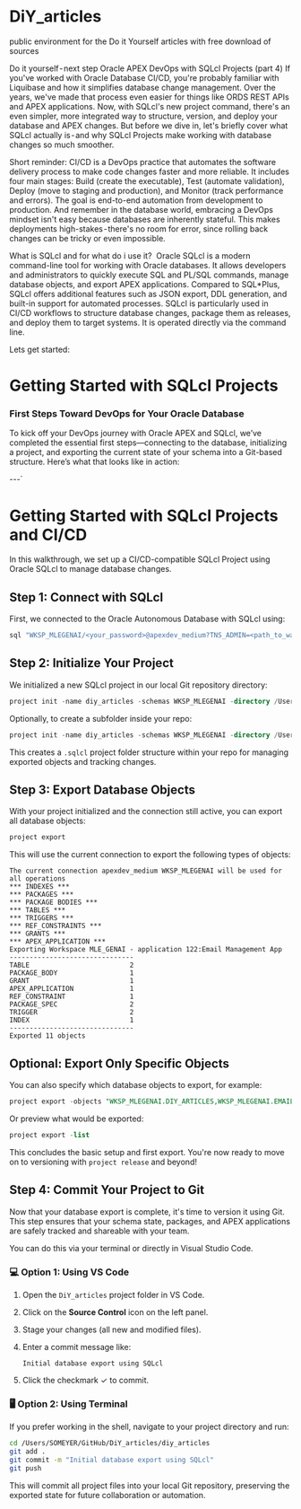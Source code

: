 # DiY_articles
public environment for the Do it Yourself articles with free download of sources

Do it yourself - next step Oracle APEX DevOps with SQLcl Projects (part 4)
If you've worked with Oracle Database CI/CD, you're probably familiar with Liquibase and how it simplifies database change management. Over the years, we've made that process even easier for things like ORDS REST APIs and APEX applications. Now, with SQLcl's new project command, there's an even simpler, more integrated way to structure, version, and deploy your database and APEX changes. But before we dive in, let's briefly cover what SQLcl actually is - and why SQLcl Projects make working with database changes so much smoother.


Short reminder:
CI/CD is a DevOps practice that automates the software delivery process to make code changes faster and more reliable. It includes four main stages: Build (create the executable), Test (automate validation), Deploy (move to staging and production), and Monitor (track performance and errors). The goal is end-to-end automation from development to production. And remember in the database world, embracing a DevOps mindset isn't easy because databases are inherently stateful. This makes deployments high-stakes - there's no room for error, since rolling back changes can be tricky or even impossible.


What is SQLcl and for what do i use it? 
Oracle SQLcl is a modern command-line tool for working with Oracle databases. It allows developers and administrators to quickly execute SQL and PL/SQL commands, manage database objects, and export APEX applications. Compared to SQL*Plus, SQLcl offers additional features such as JSON export, DDL generation, and built-in support for automated processes. SQLcl is particularly used in CI/CD workflows to structure database changes, package them as releases, and deploy them to target systems. It is operated directly via the command line.


Lets get started:
# Getting Started with SQLcl Projects  
### First Steps Toward DevOps for Your Oracle Database

To kick off your DevOps journey with Oracle APEX and SQLcl, we’ve completed the essential first steps—connecting to the database, initializing a project, and exporting the current state of your schema into a Git-based structure. Here’s what that looks like in action:

---´

# Getting Started with SQLcl Projects and CI/CD

In this walkthrough, we set up a CI/CD-compatible SQLcl Project using Oracle SQLcl to manage database changes.

## Step 1: Connect with SQLcl

First, we connected to the Oracle Autonomous Database with SQLcl using:

```bash
sql "WKSP_MLEGENAI/<your_password>@apexdev_medium?TNS_ADMIN=<path_to_wallet>"
```

## Step 2: Initialize Your Project

We initialized a new SQLcl project in our local Git repository directory:

```sql
project init -name diy_articles -schemas WKSP_MLEGENAI -directory /Users/SOMEYER/GitHub/DiY_articles
```

Optionally, to create a subfolder inside your repo:

```sql
project init -name diy_articles -schemas WKSP_MLEGENAI -directory /Users/SOMEYER/GitHub/DiY_articles -makeroot
```

This creates a `.sqlcl` project folder structure within your repo for managing exported objects and tracking changes.

## Step 3: Export Database Objects

With your project initialized and the connection still active, you can export all database objects:

```sql
project export
```

This will use the current connection to export the following types of objects:

```text
The current connection apexdev_medium WKSP_MLEGENAI will be used for all operations
*** INDEXES ***
*** PACKAGES ***
*** PACKAGE BODIES ***
*** TABLES ***
*** TRIGGERS ***
*** REF_CONSTRAINTS ***
*** GRANTS ***
*** APEX_APPLICATION ***
Exporting Workspace MLE_GENAI - application 122:Email Management App
-------------------------------
TABLE                         2
PACKAGE_BODY                  1
GRANT                         1
APEX_APPLICATION              1
REF_CONSTRAINT                1
PACKAGE_SPEC                  2
TRIGGER                       2
INDEX                         1
-------------------------------
Exported 11 objects
```

## Optional: Export Only Specific Objects

You can also specify which database objects to export, for example:

```sql
project export -objects "WKSP_MLEGENAI.DIY_ARTICLES,WKSP_MLEGENAI.EMAIL_VALIDATE"
```

Or preview what would be exported:

```sql
project export -list
```

This concludes the basic setup and first export. You're now ready to move on to versioning with `project release` and beyond!



## Step 4: Commit Your Project to Git

Now that your database export is complete, it's time to version it using Git. This step ensures that your schema state, packages, and APEX applications are safely tracked and shareable with your team.

You can do this via your terminal or directly in Visual Studio Code.

### 💻 Option 1: Using VS Code

1. Open the `DiY_articles` project folder in VS Code.
2. Click on the **Source Control** icon on the left panel.
3. Stage your changes (all new and modified files).
4. Enter a commit message like:

   ```
   Initial database export using SQLcl
   ```

5. Click the checkmark ✓ to commit.

### 🖥️ Option 2: Using Terminal

If you prefer working in the shell, navigate to your project directory and run:

```bash
cd /Users/SOMEYER/GitHub/DiY_articles/diy_articles
git add .
git commit -m "Initial database export using SQLcl"
git push
```

This will commit all project files into your local Git repository, preserving the exported state for future collaboration or automation.


